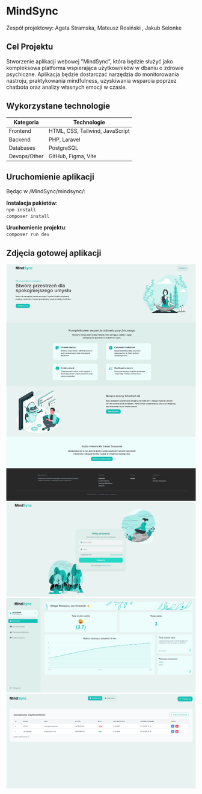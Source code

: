 # MindSync
Zespół projektowy: Agata Stramska, Mateusz Rosiński , Jakub Selonke
## Cel Projektu
Stworzenie aplikacji webowej "MindSync", która będzie służyć jako kompleksowa
platforma wspierająca użytkowników w dbaniu o zdrowie psychiczne. Aplikacja będzie
dostarczać narzędzia do monitorowania nastroju, praktykowania mindfulness,
uzyskiwania wsparcia poprzez chatbota oraz analizy własnych emocji w czasie.

## Wykorzystane technologie

|Kategoria   |Technologie         | 
|---|---|
| Frontend |  HTML, CSS, Tailwind, JavaScript  | 
| Backend | PHP, Laravel   | 
| Databases | PostgreSQL |    
| Devops/Other | GitHub, Figma, Vite |    

## Uruchomienie aplikacji
Będąc w /MindSync/mindsync/:  

**Instalacja pakietów**:  
`npm install`  
`composer install`

**Uruchomienie projektu**:  
`composer run dev`  


## Zdjęcia gotowej aplikacji
<img src="./screenshots/landing.jpeg">  
<img src="./screenshots/logowanie.png" >  
<img src="./screenshots/dashboard.png">  
<img src="./screenshots/admin.png">  

